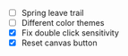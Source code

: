 - [ ] Spring leave trail
- [ ] Different color themes
- [x] Fix double click sensitivity
- [x] Reset canvas button
